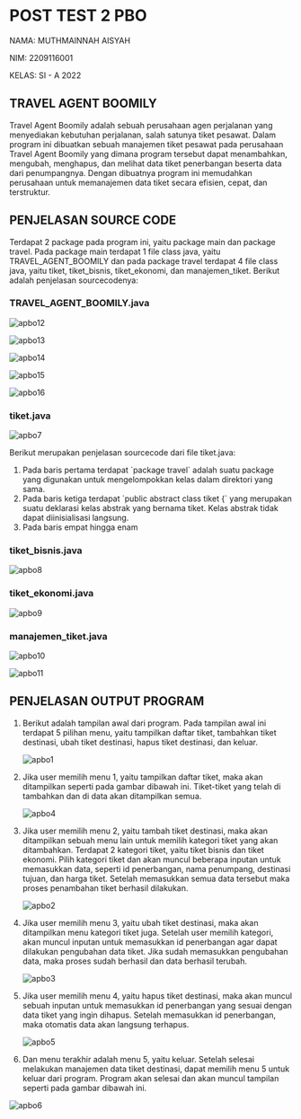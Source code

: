 # POST TEST 2 PBO

<p>NAMA: MUTHMAINNAH AISYAH<p>
<p>NIM: 2209116001<p>
<p>KELAS: SI - A 2022<p>

## TRAVEL AGENT BOOMILY
<p>Travel Agent Boomily adalah sebuah perusahaan agen perjalanan yang menyediakan kebutuhan perjalanan, salah satunya tiket pesawat. Dalam program ini dibuatkan sebuah manajemen tiket pesawat pada perusahaan Travel Agent Boomily yang dimana program tersebut dapat menambahkan, mengubah, menghapus, dan melihat data tiket penerbangan beserta data dari penumpangnya. Dengan dibuatnya program ini memudahkan perusahaan untuk memanajemen data tiket secara efisien, cepat, dan terstruktur.<p>

## PENJELASAN SOURCE CODE
<p>Terdapat 2 package pada program ini, yaitu package main dan package travel. Pada package main terdapat 1 file class java, yaitu TRAVEL_AGENT_BOOMILY dan pada package travel terdapat 4 file class java, yaitu tiket, tiket_bisnis, tiket_ekonomi, dan manajemen_tiket. Berikut adalah penjelasan sourcecodenya:<p>

### TRAVEL_AGENT_BOOMILY.java

![apbo12](https://github.com/muthmainnahaisyah/pbo-post-test-2/assets/122006658/c9e7ca57-3855-4fee-83fe-32e6145a2ff7)

![apbo13](https://github.com/muthmainnahaisyah/pbo-post-test-2/assets/122006658/c8e7c70a-8f5c-4b37-8c70-6db3ab2e6918)

![apbo14](https://github.com/muthmainnahaisyah/pbo-post-test-2/assets/122006658/813373a2-5778-4831-8c63-64391c2716f2)

![apbo15](https://github.com/muthmainnahaisyah/pbo-post-test-2/assets/122006658/f75179bb-b48c-43c5-b369-026d929779f5)

![apbo16](https://github.com/muthmainnahaisyah/pbo-post-test-2/assets/122006658/7bcff471-3dde-4a5d-bbd2-4f3f16009644)
<p></p>

### tiket.java

![apbo7](https://github.com/muthmainnahaisyah/pbo-post-test-2/assets/122006658/bb1b49e8-a68e-46be-aba7-b52caa5151d5)
<p>Berikut merupakan penjelasan sourcecode dari file tiket.java: </p>
<ol>
  <li>Pada baris pertama terdapat `package travel` adalah suatu package yang digunakan untuk mengelompokkan kelas dalam direktori yang sama. </li>
  <li>Pada baris ketiga terdapat `public abstract class tiket {` yang merupakan suatu deklarasi kelas abstrak yang bernama tiket. Kelas abstrak tidak dapat diinisialisasi langsung. </li>
  <li>Pada baris empat hingga enam  </li>
</ol>

### tiket_bisnis.java

![apbo8](https://github.com/muthmainnahaisyah/pbo-post-test-2/assets/122006658/2b4eaa02-79c2-4160-9424-64b27b17e0dc)
<p></p>

### tiket_ekonomi.java

![apbo9](https://github.com/muthmainnahaisyah/pbo-post-test-2/assets/122006658/1f8da236-d9fa-4221-a58f-9714c5cbe4d5)
<p></p>

### manajemen_tiket.java

![apbo10](https://github.com/muthmainnahaisyah/pbo-post-test-2/assets/122006658/323a311f-87e0-408f-a193-55fdbe9bab9e)

![apbo11](https://github.com/muthmainnahaisyah/pbo-post-test-2/assets/122006658/85c2b68d-52a5-4e6f-a71a-23daaab0467e)

<p></p>

## PENJELASAN OUTPUT PROGRAM
<ol><li>Berikut adalah tampilan awal dari program. Pada tampilan awal ini terdapat 5 pilihan menu, yaitu tampilkan daftar tiket, tambahkan tiket destinasi, ubah tiket  destinasi, hapus tiket destinasi, dan keluar.</li>

  ![apbo1](https://github.com/muthmainnahaisyah/pbo-post-test-2/assets/122006658/f75a1526-7c51-460d-b2af-70c380472cb8)
<li>Jika user memilih menu 1, yaitu tampilkan daftar tiket, maka akan ditampilkan seperti pada gambar dibawah ini. Tiket-tiket yang telah di tambahkan dan di data akan ditampilkan semua.</li>

![apbo4](https://github.com/muthmainnahaisyah/pbo-post-test-2/assets/122006658/dc36cf1f-e76e-41ab-a65f-1bff8bd8256c)
<li>Jika user memilih menu 2, yaitu tambah tiket destinasi, maka akan ditampilkan sebuah menu lain untuk memilih kategori tiket yang akan ditambahkan. Terdapat 2 kategori tiket, yaitu tiket bisnis dan tiket ekonomi. Pilih kategori tiket dan akan muncul beberapa inputan untuk memasukkan data, seperti id penerbangan, nama penumpang, destinasi tujuan, dan harga tiket. Setelah memasukkan semua data tersebut maka proses penambahan tiket berhasil dilakukan.</li>

![apbo2](https://github.com/muthmainnahaisyah/pbo-post-test-2/assets/122006658/56e07271-2a45-4baf-87fc-612efd9b0483)
<li>Jika user memilih menu 3, yaitu ubah tiket destinasi, maka akan ditampilkan menu kategori tiket juga. Setelah user memilih kategori, akan muncul inputan untuk memasukkan id penerbangan agar dapat dilakukan pengubahan data tiket. Jika sudah memasukkan pengubahan data, maka proses sudah berhasil dan data berhasil terubah.</li>

![apbo3](https://github.com/muthmainnahaisyah/pbo-post-test-2/assets/122006658/ead62947-14b1-4ecf-a7af-22a0c7c7c4c8)
<li>Jika user memilih menu 4, yaitu hapus tiket destinasi, maka akan muncul sebuah inputan untuk memasukkan id penerbangan yang sesuai dengan data tiket yang ingin dihapus. Setelah memasukkan id penerbangan, maka otomatis data akan langsung terhapus.</li>

![apbo5](https://github.com/muthmainnahaisyah/pbo-post-test-2/assets/122006658/83cb4c3e-57f1-43a6-8605-2d94f60d0f53)
<li>Dan menu terakhir adalah menu 5, yaitu keluar. Setelah selesai melakukan manajemen data tiket destinasi, dapat memilih menu 5 untuk keluar dari program. Program akan selesai dan akan muncul tampilan seperti pada gambar dibawah ini.</li></ol>

![apbo6](https://github.com/muthmainnahaisyah/pbo-post-test-2/assets/122006658/c434d112-08e1-4d27-895d-b0c5f88e582f)
